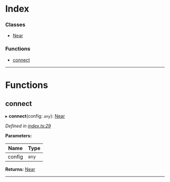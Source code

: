 

# Index

### Classes

* [Near](../classes/_index_.near.md)

### Functions

* [connect](_index_.md#connect)

---

# Functions

<a id="connect"></a>

##  connect

▸ **connect**(config: *`any`*): [Near](../classes/_index_.near.md)

*Defined in [index.ts:29](https://github.com/nearprotocol/nearlib/blob/7f7cdf3/src.ts/index.ts#L29)*

**Parameters:**

| Name | Type |
| ------ | ------ |
| config | `any` |

**Returns:** [Near](../classes/_index_.near.md)

___

